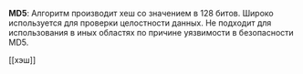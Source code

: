 **MD5**: Алгоритм производит хеш со значением в 128 битов. Широко используется для проверки целостности данных. Не подходит для использования в иных областях по причине уязвимости в безопасности MD5.

[[хэш]] 